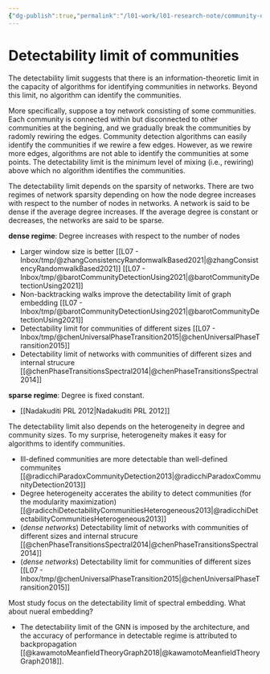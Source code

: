 ```yaml
---
{"dg-publish":true,"permalink":"/l01-work/l01-research-note/community-detection/detectability-limit-of-communities/","dgPassFrontmatter":true}
---
```



# Detectability limit of communities

The detectability limit suggests that there is an information-theoretic limit in the capacity of algorithms for identifying communities in networks. Beyond this limit, no algorithm can identify the communities. 

More specifically, suppose a toy network consisting of some communities. Each community is connected within but disconnected to other communities at the begining, and we gradually break the communities by radomly rewiring the edges. Community detection algorithms can easily identify the communities if we rewire a few edges. However, as we rewire more edges, algorithms are not able to identify the communities at some points. The detectability limit is the minimum level of mixing (i.e., rewiring) above which no algorithm identifies the communities. 

The detectability limit depends on the sparsity of networks. There are two regimes of network sparsity depending on how the node degree increases with respect to the number of nodes in networks. A network is said to be dense if the average degree increases. If the average degree is constant or decreases, the networks are said to be sparse. 

**dense regime**: Degree increases with respect to the number of nodes
- Larger window size is better [[L07 - Inbox/tmp/@zhangConsistencyRandomwalkBased2021\|@zhangConsistencyRandomwalkBased2021]] [[L07 - Inbox/tmp/@barotCommunityDetectionUsing2021\|@barotCommunityDetectionUsing2021]]
- Non-backtracking walks improve the detectability limit of graph embedding [[L07 - Inbox/tmp/@barotCommunityDetectionUsing2021\|@barotCommunityDetectionUsing2021]]
- Detectability limit for communities of different sizes [[L07 - Inbox/tmp/@chenUniversalPhaseTransition2015\|@chenUniversalPhaseTransition2015]]
- Detectability limit of networks with communities of different sizes and internal strucure [[@chenPhaseTransitionsSpectral2014\|@chenPhaseTransitionsSpectral2014]]

**sparse regime**: Degree is fixed constant. 
- [[Nadakuditi PRL 2012\|Nadakuditi PRL 2012]]


The detectability limit also depends on the heterogeneity in degree and community sizes. To my surprise, heterogeneity makes it easy for algorithms to identify communities.

- Ill-defined communities are more detectable than well-defined communites [[@radicchiParadoxCommunityDetection2013\|@radicchiParadoxCommunityDetection2013]]
- Degree heterogeneity accerates the ability to detect communities (for the modularity maximization) [[@radicchiDetectabilityCommunitiesHeterogeneous2013\|@radicchiDetectabilityCommunitiesHeterogeneous2013]]
- (*dense networks*) Detectability limit of networks with communities of different sizes and internal strucure [[@chenPhaseTransitionsSpectral2014\|@chenPhaseTransitionsSpectral2014]]
-  (*dense networks*) Detectability limit for communities of different sizes [[L07 - Inbox/tmp/@chenUniversalPhaseTransition2015\|@chenUniversalPhaseTransition2015]]

Most study focus on the detectability limit of spectral embedding. What about nueral embedding?

-  The detectability limit of the GNN is imposed by the architecture, and the accuracy of performance in detectable regime is attributed to backpropagation [[@kawamotoMeanfieldTheoryGraph2018\|@kawamotoMeanfieldTheoryGraph2018]].  